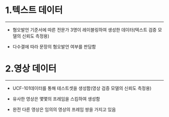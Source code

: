 # 1.텍스트 데이터
----------

 - 혐오발언 기준서에 따른 전문가 3명이 레이블링하여 생성한 데이터(텍스트 검증 모델의 신뢰도 측정용)
   
  
 -  다수결에 따라 문장의 혐오발언 여부를 판담함


# 2.영상 데이터
----------

- UCF-101데이터를 통해 테스트셋을 생성함(영상 검증 모델의 신뢰도 측정용)

- 유사한 영상은 몇몇의 프레임을 스킴하여 생성함

- 완전 다른 영상은 임의의 영상의 프레임 쌍을 가지고 있음